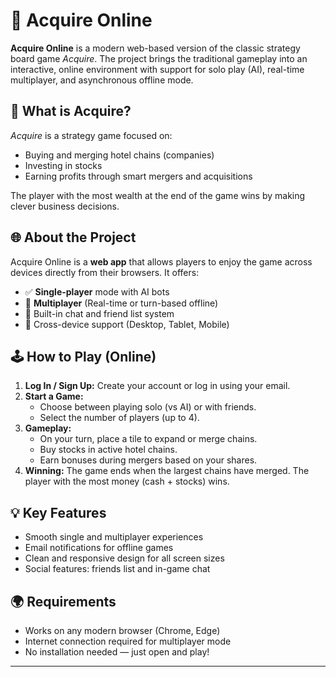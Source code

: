 # 🧠 Acquire Online

**Acquire Online** is a modern web-based version of the classic strategy board game *Acquire*. The project brings the traditional gameplay into an interactive, online environment with support for solo play (AI), real-time multiplayer, and asynchronous offline mode.

## 🎯 What is Acquire?

*Acquire* is a strategy game focused on:
- Buying and merging hotel chains (companies)
- Investing in stocks
- Earning profits through smart mergers and acquisitions

The player with the most wealth at the end of the game wins by making clever business decisions.

## 🌐 About the Project

Acquire Online is a **web app** that allows players to enjoy the game across devices directly from their browsers. It offers:

- ✅ **Single-player** mode with AI bots
- 👥 **Multiplayer** (Real-time or turn-based offline)
- 💬 Built-in chat and friend list system
- 📱 Cross-device support (Desktop, Tablet, Mobile)

## 🕹️ How to Play (Online)

1. **Log In / Sign Up:** Create your account or log in using your email.
2. **Start a Game:**
   - Choose between playing solo (vs AI) or with friends.
   - Select the number of players (up to 4).
3. **Gameplay:**
   - On your turn, place a tile to expand or merge chains.
   - Buy stocks in active hotel chains.
   - Earn bonuses during mergers based on your shares.
4. **Winning:** The game ends when the largest chains have merged. The player with the most money (cash + stocks) wins.

## 💡 Key Features

- Smooth single and multiplayer experiences
- Email notifications for offline games
- Clean and responsive design for all screen sizes
- Social features: friends list and in-game chat

## 🌍 Requirements

- Works on any modern browser (Chrome, Edge)
- Internet connection required for multiplayer mode
- No installation needed — just open and play!

---
